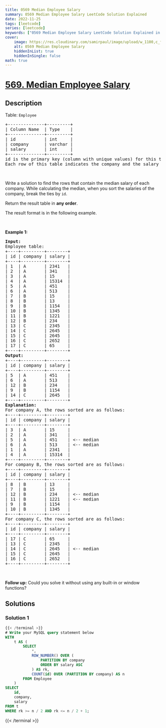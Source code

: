 ```yaml
---
title: 0569 Median Employee Salary
summary: 0569 Median Employee Salary LeetCode Solution Explained
date: 2022-11-25
tags: [leetcode]
series: [leetcode]
keywords: ["0569 Median Employee Salary LeetCode Solution Explained in all languages", "0569 Median Employee Salary", "LeetCode", "leetcode solution in Python3 C++ Java Go PHP Ruby Swift TypeScript Rust C# JavaScript C", "GeeksforGeeks", "InterviewBit", "Coding Ninjas", "HackerRank", "HackerEarth", "CodeChef", "TopCoder", "AlgoExpert", "freeCodeCamp", "Codeforces", "GitHub", "AtCoder", "Samir Paul"]
cover:
    image: https://res.cloudinary.com/samirpaul/image/upload/w_1100,c_fit,co_rgb:FFFFFF,l_text:Arial_75_bold:0569 Median Employee Salary - Solution Explained/problem-solving.webp
    alt: 0569 Median Employee Salary
    hiddenInList: true
    hiddenInSingle: false
math: true
---
```



# [569. Median Employee Salary](https://leetcode.com/problems/median-employee-salary)


## Description

<p>Table: <code>Employee</code></p>

<pre>
+--------------+---------+
| Column Name  | Type    |
+--------------+---------+
| id           | int     |
| company      | varchar |
| salary       | int     |
+--------------+---------+
id is the primary key (column with unique values) for this table.
Each row of this table indicates the company and the salary of one employee.
</pre>

<p>&nbsp;</p>

<p>Write a solution to find the rows that contain the median salary of each company. While calculating the median, when you sort the salaries of the company, break the ties by <code>id</code>.</p>

<p>Return the result table in <strong>any order</strong>.</p>

<p>The result format is in the following example.</p>

<p>&nbsp;</p>
<p><strong class="example">Example 1:</strong></p>

<pre>
<strong>Input:</strong> 
Employee table:
+----+---------+--------+
| id | company | salary |
+----+---------+--------+
| 1  | A       | 2341   |
| 2  | A       | 341    |
| 3  | A       | 15     |
| 4  | A       | 15314  |
| 5  | A       | 451    |
| 6  | A       | 513    |
| 7  | B       | 15     |
| 8  | B       | 13     |
| 9  | B       | 1154   |
| 10 | B       | 1345   |
| 11 | B       | 1221   |
| 12 | B       | 234    |
| 13 | C       | 2345   |
| 14 | C       | 2645   |
| 15 | C       | 2645   |
| 16 | C       | 2652   |
| 17 | C       | 65     |
+----+---------+--------+
<strong>Output:</strong> 
+----+---------+--------+
| id | company | salary |
+----+---------+--------+
| 5  | A       | 451    |
| 6  | A       | 513    |
| 12 | B       | 234    |
| 9  | B       | 1154   |
| 14 | C       | 2645   |
+----+---------+--------+
<strong>Explanation:</strong> 
For company A, the rows sorted are as follows:
+----+---------+--------+
| id | company | salary |
+----+---------+--------+
| 3  | A       | 15     |
| 2  | A       | 341    |
| 5  | A       | 451    | &lt;-- median
| 6  | A       | 513    | &lt;-- median
| 1  | A       | 2341   |
| 4  | A       | 15314  |
+----+---------+--------+
For company B, the rows sorted are as follows:
+----+---------+--------+
| id | company | salary |
+----+---------+--------+
| 8  | B       | 13     |
| 7  | B       | 15     |
| 12 | B       | 234    | &lt;-- median
| 11 | B       | 1221   | &lt;-- median
| 9  | B       | 1154   |
| 10 | B       | 1345   |
+----+---------+--------+
For company C, the rows sorted are as follows:
+----+---------+--------+
| id | company | salary |
+----+---------+--------+
| 17 | C       | 65     |
| 13 | C       | 2345   |
| 14 | C       | 2645   | &lt;-- median
| 15 | C       | 2645   | 
| 16 | C       | 2652   |
+----+---------+--------+
</pre>

<p>&nbsp;</p>
<p><strong>Follow up:</strong> Could you solve it without using any built-in or window functions?</p>

## Solutions

### Solution 1

<!-- tabs:start -->

```sql
{{< /terminal >}}
# Write your MySQL query statement below
WITH
    t AS (
        SELECT
            *,
            ROW_NUMBER() OVER (
                PARTITION BY company
                ORDER BY salary ASC
            ) AS rk,
            COUNT(id) OVER (PARTITION BY company) AS n
        FROM Employee
    )
SELECT
    id,
    company,
    salary
FROM t
WHERE rk >= n / 2 AND rk <= n / 2 + 1;
```
{{< /terminal >}}

<!-- tabs:end -->

<!-- end -->
